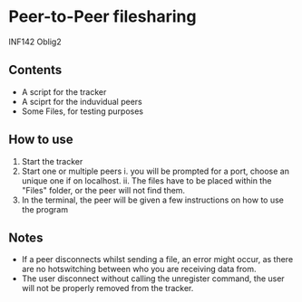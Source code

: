 # Peer-to-Peer filesharing
INF142 Oblig2

## Contents
- A script for the tracker
- A sciprt for the induvidual peers
- Some Files, for testing purposes

## How to use
1. Start the tracker
2. Start one or multiple peers
    i. you will be prompted for a port, choose an unique one if on localhost.
    ii. The files have to be placed within the "Files" folder, or the peer will not find them.
3. In the terminal, the peer will be given a few instructions on how to use the program

## Notes
* If a peer disconnects whilst sending a file, an error might occur, as there are no
hotswitching between who you are receiving data from.
* The user disconnect without calling the unregister command, the user will not be properly removed
from the tracker.
